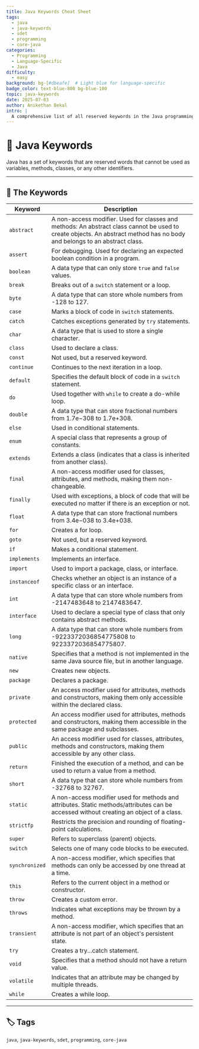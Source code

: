```yaml
---
title: Java Keywords Cheat Sheet
tags:
  - java
  - java-keywords
  - sdet
  - programming
  - core-java
categories:
  - Programming
  - Language-Specific
  - Java
difficulty:
  - easy
background: bg-[#dbeafe]  # Light blue for language-specific
badge_color: text-blue-800 bg-blue-100
topic: java-keywords
date: 2025-07-03
author: Anikethan Bekal
intro: |
  A comprehensive list of all reserved keywords in the Java programming language. Understanding these keywords is essential for writing valid Java code.
---
```


# 📘 Java Keywords

Java has a set of keywords that are reserved words that cannot be used as variables, methods, classes, or any other identifiers.

---

## 🧠 The Keywords

| Keyword | Description |
|---|---|
| `abstract` | A non-access modifier. Used for classes and methods: An abstract class cannot be used to create objects. An abstract method has no body and belongs to an abstract class. |
| `assert` | For debugging. Used for declaring an expected boolean condition in a program. |
| `boolean` | A data type that can only store `true` and `false` values. |
| `break` | Breaks out of a `switch` statement or a loop. |
| `byte` | A data type that can store whole numbers from -128 to 127. |
| `case` | Marks a block of code in `switch` statements. |
| `catch` | Catches exceptions generated by `try` statements. |
| `char` | A data type that is used to store a single character. |
| `class` | Used to declare a class. |
| `const` | Not used, but a reserved keyword. |
| `continue` | Continues to the next iteration in a loop. |
| `default` | Specifies the default block of code in a `switch` statement. |
| `do` | Used together with `while` to create a do-while loop. |
| `double` | A data type that can store fractional numbers from 1.7e−308 to 1.7e+308. |
| `else` | Used in conditional statements. |
| `enum` | A special class that represents a group of constants. |
| `extends` | Extends a class (indicates that a class is inherited from another class). |
| `final` | A non-access modifier used for classes, attributes, and methods, making them non-changeable. |
| `finally` | Used with exceptions, a block of code that will be executed no matter if there is an exception or not. |
| `float` | A data type that can store fractional numbers from 3.4e−038 to 3.4e+038. |
| `for` | Creates a for loop. |
| `goto` | Not used, but a reserved keyword. |
| `if` | Makes a conditional statement. |
| `implements` | Implements an interface. |
| `import` | Used to import a package, class, or interface. |
| `instanceof` | Checks whether an object is an instance of a specific class or an interface. |
| `int` | A data type that can store whole numbers from -2147483648 to 2147483647. |
| `interface` | Used to declare a special type of class that only contains abstract methods. |
| `long` | A data type that can store whole numbers from -9223372036854775808 to 9223372036854775807. |
| `native` | Specifies that a method is not implemented in the same Java source file, but in another language. |
| `new` | Creates new objects. |
| `package` | Declares a package. |
| `private` | An access modifier used for attributes, methods and constructors, making them only accessible within the declared class. |
| `protected` | An access modifier used for attributes, methods and constructors, making them accessible in the same package and subclasses. |
| `public` | An access modifier used for classes, attributes, methods and constructors, making them accessible by any other class. |
| `return` | Finished the execution of a method, and can be used to return a value from a method. |
| `short` | A data type that can store whole numbers from -32768 to 32767. |
| `static` | A non-access modifier used for methods and attributes. Static methods/attributes can be accessed without creating an object of a class. |
| `strictfp` | Restricts the precision and rounding of floating-point calculations. |
| `super` | Refers to superclass (parent) objects. |
| `switch` | Selects one of many code blocks to be executed. |
| `synchronized` | A non-access modifier, which specifies that methods can only be accessed by one thread at a time. |
| `this` | Refers to the current object in a method or constructor. |
| `throw` | Creates a custom error. |
| `throws` | Indicates what exceptions may be thrown by a method. |
| `transient` | A non-access modifier, which specifies that an attribute is not part of an object's persistent state. |
| `try` | Creates a try...catch statement. |
| `void` | Specifies that a method should not have a return value. |
| `volatile` | Indicates that an attribute may be changed by multiple threads. |
| `while` | Creates a while loop. |

---

## 🏷 Tags

`java`, `java-keywords`, `sdet`, `programming`, `core-java`
